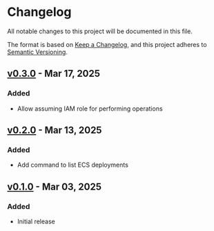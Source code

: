 # Changelog

All notable changes to this project will be documented in this file.

The format is based on [Keep a Changelog](https://keepachangelog.com/en/1.1.0/),
and this project adheres to [Semantic Versioning](https://semver.org/spec/v2.0.0.html).

## [v0.3.0] - Mar 17, 2025

### Added

- Allow assuming IAM role for performing operations

## [v0.2.0] - Mar 13, 2025

### Added

- Add command to list ECS deployments

## [v0.1.0] - Mar 03, 2025

### Added

- Initial release

[unreleased]: https://github.com/dhth/ecscope/compare/v0.2.0...HEAD
[v0.3.0]: https://github.com/dhth/ecscope/compare/v0.2.0...v0.3.0
[v0.2.0]: https://github.com/dhth/ecscope/compare/v0.1.0...v0.2.0
[v0.1.0]: https://github.com/dhth/ecscope/commits/v0.1.0/
